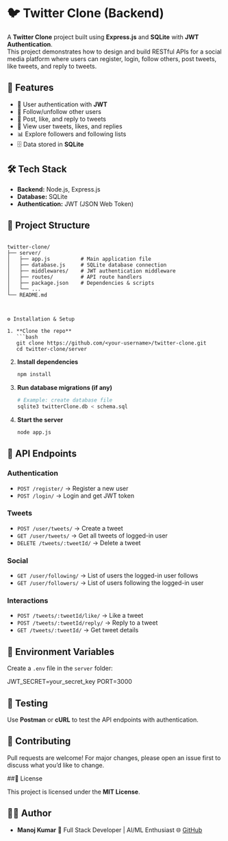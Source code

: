 # 🐦 Twitter Clone (Backend)

A **Twitter Clone** project built using **Express.js** and **SQLite** with **JWT Authentication**.  
This project demonstrates how to design and build RESTful APIs for a social media platform where users can register, login, follow others, post tweets, like tweets, and reply to tweets.


## 🚀 Features
- 🔐 User authentication with **JWT**
- 👥 Follow/unfollow other users
- 📝 Post, like, and reply to tweets
- 📄 View user tweets, likes, and replies
- 📊 Explore followers and following lists
- 🗄️ Data stored in **SQLite**



## 🛠️ Tech Stack
- **Backend:** Node.js, Express.js
- **Database:** SQLite
- **Authentication:** JWT (JSON Web Token)



## 📂 Project Structure
```

twitter-clone/
├── server/
│   ├── app.js          # Main application file
│   ├── database.js     # SQLite database connection
│   ├── middlewares/    # JWT authentication middleware
│   ├── routes/         # API route handlers
│   ├── package.json    # Dependencies & scripts
│   └── ...
└── README.md



⚙️ Installation & Setup

1. **Clone the repo**
   ```bash
   git clone https://github.com/<your-username>/twitter-clone.git
   cd twitter-clone/server
````

2. **Install dependencies**

   ```bash
   npm install
   ```

3. **Run database migrations (if any)**

   ```bash
   # Example: create database file
   sqlite3 twitterClone.db < schema.sql
   ```

4. **Start the server**

   ```bash
   node app.js
   ```



## 🔑 API Endpoints

### Authentication

* `POST /register/` → Register a new user
* `POST /login/` → Login and get JWT token

### Tweets

* `POST /user/tweets/` → Create a tweet
* `GET /user/tweets/` → Get all tweets of logged-in user
* `DELETE /tweets/:tweetId/` → Delete a tweet

### Social

* `GET /user/following/` → List of users the logged-in user follows
* `GET /user/followers/` → List of users following the logged-in user

### Interactions

* `POST /tweets/:tweetId/like/` → Like a tweet
* `POST /tweets/:tweetId/reply/` → Reply to a tweet
* `GET /tweets/:tweetId/` → Get tweet details



## 📌 Environment Variables

Create a `.env` file in the `server` folder:


JWT_SECRET=your_secret_key
PORT=3000




## 🧪 Testing

Use **Postman** or **cURL** to test the API endpoints with authentication.



## 🤝 Contributing

Pull requests are welcome! For major changes, please open an issue first to discuss what you’d like to change.



##📜 License

This project is licensed under the **MIT License**.

## 👨‍💻 Author

* **Manoj Kumar**
  🚀 Full Stack Developer | AI/ML Enthusiast
  🌐 [GitHub](https://github.com/ManojkumarBalini)
